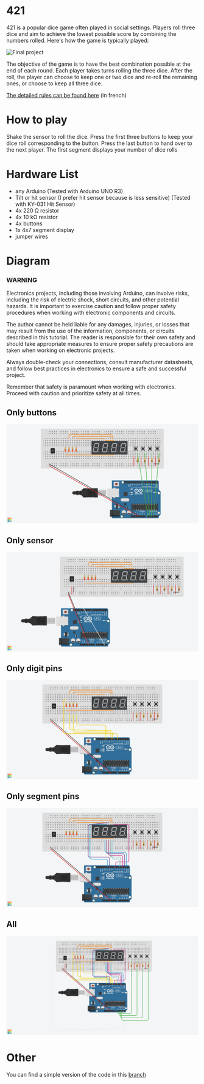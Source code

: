 # 421

421 is a popular dice game often played in social settings. Players roll three dice and aim to achieve the lowest possible score by combining the numbers rolled. Here's how the game is typically played:

![Final project](img/421.png "Final project")

The objective of the game is to have the best combination possible at the end of each round. Each player takes turns rolling the three dice. After the roll, the player can choose to keep one or two dice and re-roll the remaining ones, or choose to keep all three dice.

[The detailed rules can be found here](https://regle.net/du-jeu-du-421/) (in french)

# How to play

Shake the sensor to roll the dice. Press the first three buttons to keep your dice roll corresponding to the button. Press the last button to hand over to the next player. The first segment displays your number of dice rolls

# Hardware List
* any Arduino (Tested with Arduino UNO R3)
* Tilt or hit sensor (I prefer hit sensor because is less sensitive) (Tested with KY-031 Hit Sensor)
* 4x 220 Ω resistor
* 4x 10 kΩ resistor
* 4x buttons
* 1x 4x7 segment display
* jumper wires

# Diagram

### **WARNING**
Electronics projects, including those involving Arduino, can involve risks, including the risk of electric shock, short circuits, and other potential hazards. It is important to exercise caution and follow proper safety procedures when working with electronic components and circuits.

The author cannot be held liable for any damages, injuries, or losses that may result from the use of the information, components, or circuits described in this tutorial. The reader is responsible for their own safety and should take appropriate measures to ensure proper safety precautions are taken when working on electronic projects.

Always double-check your connections, consult manufacturer datasheets, and follow best practices in electronics to ensure a safe and successful project.

Remember that safety is paramount when working with electronics. Proceed with caution and prioritize safety at all times.

## Only buttons

![Diagram of an electrical circuit](img/buttons.png "Buttons Diagram")

## Only sensor

![Diagram of an electrical circuit](img/sensor.png "Sensor Diagram")

## Only digit pins

![Diagram of an electrical circuit](img/digit.png "digits Diagram")

## Only segment pins

![Diagram of an electrical circuit](img/segment.png "Segment Diagram")

## All

![Diagram of an electrical circuit](img/final.png "All the Diagram")

# Other

You can find a simple version of the code in this [branch](https://github.com/Paquito-03/421-arduino/tree/SimpleVersion)
